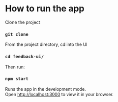 # How to run the app

Clone the project 
### `git clone `

From the project directory, cd into the UI
### `cd feedback-ui/` 

Then run:

### `npm start`

Runs the app in the development mode.\
Open [http://localhost:3000](http://localhost:3000) to view it in your browser.

